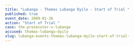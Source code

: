 ```yaml
---
title: "Lubanga - Thomas Lubanga Dyilo - Start of Trial "
published: true
event_date: 2009-01-26
action: "Start of Trial "
case: the-prosecutor-v-lubanga
accused: thomas-lubanga-dyilo
slug: lubanga-events-thomas-lubanga-dyilo-start-of-trial-
---
```

